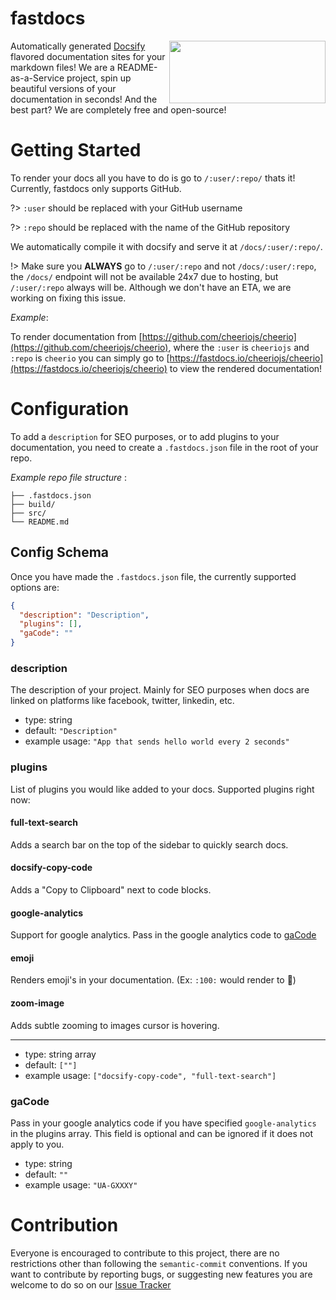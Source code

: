 # fastdocs

<a href="https://fastdocs.io">
<img align="right" height="100" width="250" src="https://user-images.githubusercontent.com/33047045/91181192-3f5d5280-e6ae-11ea-8ce6-0b00d8e776f6.png"></a>
<p>
Automatically generated <a href="https://docsify.js.org/#/">Docsify</a> flavored documentation sites for your markdown files! We are a README-as-a-Service project, spin up beautiful versions of your documentation in seconds! And the best part? We are completely free and open-source!
</p>
</img>

# Getting Started

To render your docs all you have to do is go to `/:user/:repo/` thats it! Currently, fastdocs only supports GitHub.

?> `:user` should be replaced with your GitHub username

?> `:repo` should be replaced with the name of the GitHub repository

We automatically compile it with docsify and serve it at `/docs/:user/:repo/`.

!> Make sure you **ALWAYS** go to `/:user/:repo` and not `/docs/:user/:repo`, the `/docs/` endpoint will not be available 24x7 due to hosting, but `/:user/:repo` always will be. Although we don't have an ETA, we are working on fixing this issue.

_Example_:

To render documentation from [https://github.com/cheeriojs/cheerio](https://github.com/cheeriojs/cheerio), where the `:user` is `cheeriojs` and `:repo` is `cheerio` you can simply go to [https://fastdocs.io/cheeriojs/cheerio](https://fastdocs.io/cheeriojs/cheerio) to view the rendered documentation!

# Configuration

To add a `description` for SEO purposes, or to add plugins to your documentation, you need to create a `.fastdocs.json` file in the root of your repo.

_Example repo file structure_ :

```text
├── .fastdocs.json
├── build/
├── src/
└── README.md
```

## Config Schema

Once you have made the `.fastdocs.json` file, the currently supported options are:

```json
{
  "description": "Description",
  "plugins": [],
  "gaCode": ""
}
```

### description

The description of your project. Mainly for SEO purposes when docs are linked on platforms like facebook, twitter, linkedin, etc.

- type: string
- default: `"Description"`
- example usage: `"App that sends hello world every 2 seconds"`

### plugins

List of plugins you would like added to your docs. Supported plugins right now:

#### full-text-search

Adds a search bar on the top of the sidebar to quickly search docs.

#### docsify-copy-code

Adds a "Copy to Clipboard" next to code blocks.

#### google-analytics

Support for google analytics. Pass in the google analytics code to [gaCode](#gaCode)

#### emoji

Renders emoji's in your documentation. (Ex: `:100:` would render to :100:)

#### zoom-image

Adds subtle zooming to images cursor is hovering.

---

- type: string array
- default: `[""]`
- example usage: `["docsify-copy-code", "full-text-search"]`

### gaCode

Pass in your google analytics code if you have specified `google-analytics` in the plugins array. This field is optional and can be ignored if it does not apply to you.

- type: string
- default: `""`
- example usage: `"UA-GXXXY"`

# Contribution

Everyone is encouraged to contribute to this project, there are no restrictions other than following the `semantic-commit` conventions. If you want to contribute by reporting bugs, or suggesting new features you are welcome to do so on our [Issue Tracker](https://github.com/MLH-Fellowship/docsify-up/issues)
